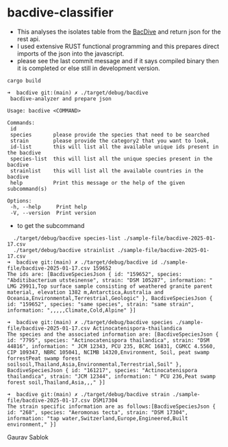 # bacdive-classifier
- This analyses the isolates table from the [BacDive](https://bacdive.dsmz.de/) and return json for the rest api.
- I used extensive RUST functional programming and this prepares direct imports of the json into the javascript. 
- please see the last commit message and if it says compiled binary then it is completed or else still in development version.

 ```
 cargo build 
 ```
 
 ```
➜  bacdive git:(main) ✗ ./target/debug/bacdive
  bacdive-analyzer and prepare json

 Usage: bacdive <COMMAND>

 Commands:
  id
  species       please provide the species that need to be searched
  strain        please provide the category2 that you want to look,
  id-list       this will list all the available unique ids present in the bacdive
  species-list  this will list all the unique species present in the bacdive
  strainlist    this will list all the available countries in the bacdive
  help          Print this message or the help of the given subcommand(s)

 Options:
  -h, --help     Print help
  -V, --version  Print version

 ```

- to get the subcommand 
```
  ./target/debug/bacdive species-list ./sample-file/bacdive-2025-01-17.csv
  ./target/debug/bacdive strainlist ./sample-file/bacdive-2025-01-17.csv
➜  bacdive git:(main) ✗ ./target/debug/bacdive id ./sample-file/bacdive-2025-01-17.csv 159652
The ids are: [BacdiveSpeciesJson { id: "159652", species: "Abditibacterium utsteinense", strain: "DSM 105287", information: " LMG 29911,Top surface sample consisting of weathered granite parent material, elevation 1382 m,Antarctica,Australia and Oceania,Environmental,Terrestrial,Geologic" }, BacdiveSpeciesJson { id: "159652", species: "same species", strain: "same strain", information: ",,,,,Climate,Cold,Alpine" }]

➜  bacdive git:(main) ✗ ./target/debug/bacdive species ./sample-file/bacdive-2025-01-17.csv Actinocatenispora-thailandica
The species and the associated information are: [BacdiveSpeciesJson { id: "7795", species: "Actinocatenispora thailandica", strain: "DSM 44816", information: " JCM 12343, PCU 235, BCRC 16831, CGMCC 4.5560, CIP 109347, NBRC 105041, NCIMB 14320,Environment, Soil, peat swamp forrestPeat swamp forest soilsoil,Thailand,Asia,Environmental,Terrestrial,Soil" }, BacdiveSpeciesJson { id: "161217", species: "Actinocatenispora thailandica", strain: "JCM 12344", information: " PCU 236,Peat swamp forest soil,Thailand,Asia,,," }]

➜  bacdive git:(main) ✗ ./target/debug/bacdive strain ./sample-file/bacdive-2025-01-17.csv DSM17304
The strain specific information are as follows:[BacdiveSpeciesJson { id: "268", species: "Aeromonas tecta", strain: "DSM 17304", information: "tap water,Switzerland,Europe,Engineered,Built environment," }]

```

Gaurav Sablok
